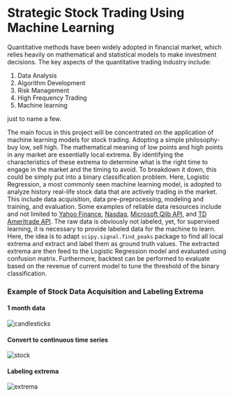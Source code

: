 # Strategic Stock Trading Using Machine Learning

Quantitative methods have been widely adopted in financial market, which relies heavily on mathematical and statistical models to make investment decisions. The key aspects of the quantitative trading industry include: 
1. Data Analysis
2. Algorithm Development 
3. Risk Management 
4. High Frequency Trading 
5. Machine learning

just to name a few. 

The main focus in this project will be concentrated on the application of machine learning models for stock trading. Adopting a simple philosophy- buy low, sell high. The mathematical meaning of low points and high points in any market are essentially local extrema. By identifying the characteristics of these extrema to determine what is the right time to engage in the market and the timing to avoid. To breakdown it down, this could be simply put into a binary classification problem. Here, Logistic Regression, a most commonly seen machine learning model, is adopted to analyze history real-life stock data that are actively trading in the market. This include data acquisition, data pre-preprocessing, modeling and training, and evaluation. Some examples of reliable data resources include and not limited to [Yahoo Finance](https://finance.yahoo.com/), [Nasdaq](https://www.nasdaq.com/market-activity/quotes/historical), [Microsoft Qlib API](https://github.com/microsoft/qlib/tree/main), and [TD Ameritrade API](https://developer.tdameritrade.com/apis). The raw data is obviously not labeled, yet, for supervised learning, it is necessary to provide labeled data for the machine to learn. Here, the idea is to adapt `scipy.signal.find_peaks` package to find all local extrema and extract and label them as ground truth values. The extracted extrema are then feed to the Logistic Regression model and evaluated using confusion matrix. Furthermore, backtest can be performed to evaluate based on the revenue of current model to tune the threshold of the binary classification. 



### Example of Stock Data Acquisition and Labeling Extrema

#### 1 month data
![candlesticks](candlesticks.png)

#### Convert to continuous time series
![stock](stock.png)

#### Labeling extrema
![extrema](extrema.png)
